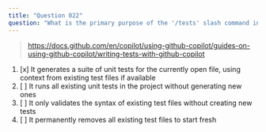 ```yaml
---
title: "Question 022"
question: "What is the primary purpose of the '/tests' slash command in GitHub Copilot?"
---
```


> https://docs.github.com/en/copilot/using-github-copilot/guides-on-using-github-copilot/writing-tests-with-github-copilot
1. [x] It generates a suite of unit tests for the currently open file, using context from existing test files if available
1. [ ] It runs all existing unit tests in the project without generating new ones
1. [ ] It only validates the syntax of existing test files without creating new tests
1. [ ] It permanently removes all existing test files to start fresh

